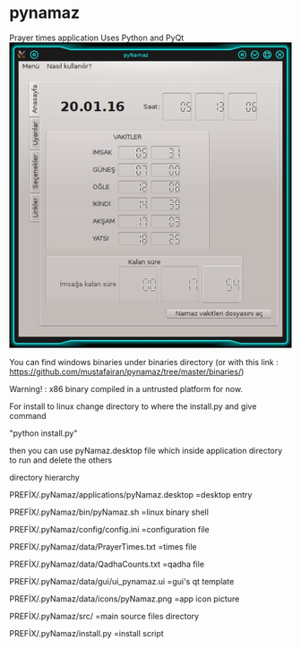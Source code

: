 # pynamaz
Prayer times application 
Uses Python and  PyQt 
[![pynamaz screenshot](https://github.com/mustafairan/pynamaz/raw/master-linux/screenshot.jpg)](https://github.com/mustafairan/pynamaz/raw/master/screenshot.jpg)

You can find  windows binaries  under binaries directory (or with this link : https://github.com/mustafairan/pynamaz/tree/master/binaries/)

Warning! : x86 binary compiled in a untrusted platform for now.

For install to linux change directory to where the install.py and give command

"python install.py"

then you can use pyNamaz.desktop file which inside application directory to run and delete the others


directory hierarchy

PREFİX/.pyNamaz/applications/pyNamaz.desktop   =desktop entry

PREFİX/.pyNamaz/bin/pyNamaz.sh                 =linux binary shell

PREFİX/.pyNamaz/config/config.ini              =configuration file

PREFİX/.pyNamaz/data/PrayerTimes.txt           =times file

PREFİX/.pyNamaz/data/QadhaCounts.txt           =qadha file

PREFİX/.pyNamaz/data/gui/ui_pynamaz.ui         =gui's qt template

PREFİX/.pyNamaz/data/icons/pyNamaz.png         =app icon picture

PREFİX/.pyNamaz/src/                           =main source files directory

PREFİX/.pyNamaz/install.py                     =install script


